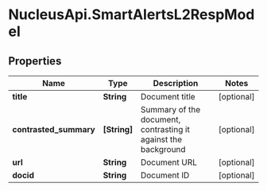 # NucleusApi.SmartAlertsL2RespModel

## Properties
Name | Type | Description | Notes
------------ | ------------- | ------------- | -------------
**title** | **String** | Document title | [optional] 
**contrasted_summary** | **[String]** | Summary of the document, contrasting it against the background | [optional] 
**url** | **String** | Document URL | [optional] 
**docid** | **String** | Document ID | [optional] 


